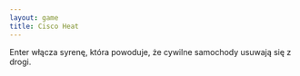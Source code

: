 ```yaml
---
layout: game
title: Cisco Heat
---
```


Enter włącza syrenę, która powoduje, że cywilne samochody usuwają
się z drogi.
